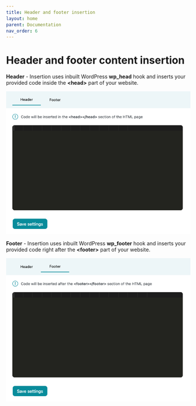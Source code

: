 ```yaml
---
title: Header and footer insertion
layout: home
parent: Documentation
nav_order: 6
---
```


# Header and footer content insertion

**Header** - Insertion uses inbuilt WordPress **wp_head** hook and inserts your provided code inside the **&lt;head>** part of your website.


![alt_text](../images/image40.png "image_tooltip")


**Footer** - Insertion uses inbuilt WordPress **wp_footer** hook and inserts your provided code right after the **&lt;footer>** part of your website.


![alt_text](../images/image41.png "image_tooltip")
